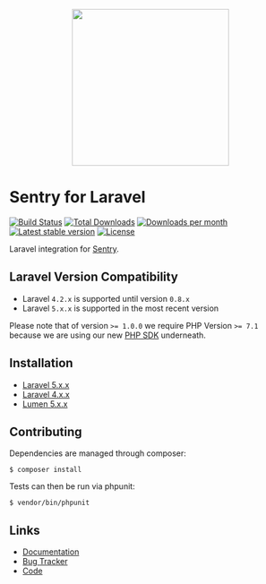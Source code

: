 <p align="center">
    <a href="https://sentry.io" target="_blank" align="center">
        <img src="https://sentry-brand.storage.googleapis.com/sentry-logo-black.png" width="280">
    </a>
</p>

# Sentry for Laravel

[![Build Status](https://secure.travis-ci.org/getsentry/sentry-laravel.png?branch=master)](http://travis-ci.org/getsentry/sentry-laravel)
[![Total Downloads](https://img.shields.io/packagist/dt/sentry/sentry-laravel.svg?style=flat-square)](https://packagist.org/packages/sentry/sentry-laravel)
[![Downloads per month](https://img.shields.io/packagist/dm/sentry/sentry-laravel.svg?style=flat-square)](https://packagist.org/packages/sentry/sentry-laravel)
[![Latest stable version](https://img.shields.io/packagist/v/sentry/sentry-laravel.svg?style=flat-square)](https://packagist.org/packages/sentry/sentry-laravel)
[![License](http://img.shields.io/packagist/l/sentry/sentry-laravel.svg?style=flat-square)](https://packagist.org/packages/sentry/sentry-laravel)

Laravel integration for [Sentry](https://sentry.io/).

## Laravel Version Compatibility

- Laravel `4.2.x` is supported until version `0.8.x`
- Laravel `5.x.x` is supported in the most recent version

Please note that of version `>= 1.0.0` we require PHP Version `>= 7.1` because we are using our new [PHP SDK](https://github.com/getsentry/sentry-php) underneath. 

## Installation

- [Laravel 5.x.x](http://docs.sentry.io/platforms/php/laravel/#laravel-5x)
- [Laravel 4.x.x](http://docs.sentry.io/platforms/php/laravel/#laravel-4x)
- [Lumen 5.x.x](http://docs.sentry.io/platforms/php/laravel/#lumen-5x)

## Contributing

Dependencies are managed through composer:

```
$ composer install
```

Tests can then be run via phpunit:

```
$ vendor/bin/phpunit
```

## Links

* [Documentation](http://docs.sentry.io/platforms/php/laravel/)
* [Bug Tracker](http://github.com/getsentry/sentry-laravel/issues)
* [Code](http://github.com/getsentry/sentry-laravel)
